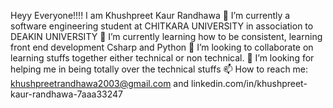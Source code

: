 Heyy Everyone!!!!
I am Khushpreet Kaur Randhawa 
🔭 I’m currently a software engineering student at CHITKARA UNIVERSITY in association to DEAKIN UNIVERSITY 
🌱 I’m currently learning how to be consistent, learning front end development Csharp and Python 
👯 I’m looking to collaborate on learning stuffs together either technical or non technical. 
🤔 I’m looking for helping me in being totally over the technical stuffs 
📫 How to reach me: khushpreetrandhawa2003@gmail.com and linkedin.com/in/khushpreet-kaur-randhawa-7aaa33247

